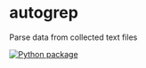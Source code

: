 # autogrep
Parse data from collected text files

[![Python package](https://github.com/jasonbrackman/autogrep/actions/workflows/python-test.yml/badge.svg)](https://github.com/jasonbrackman/autogrep/actions/workflows/python-test.yml)
